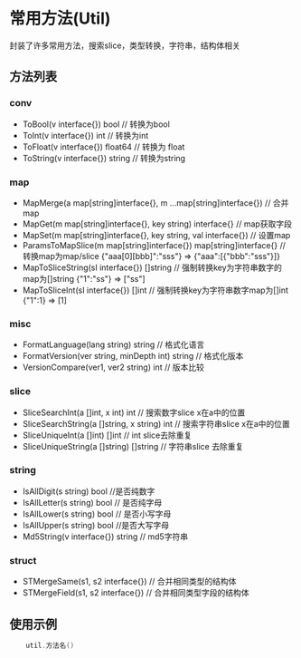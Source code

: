 # 常用方法(Util)

封装了许多常用方法，搜索slice，类型转换，字符串，结构体相关

## 方法列表
### conv
  * ToBool(v interface{}) bool // 转换为bool
  * ToInt(v interface{}) int // 转换为int
  * ToFloat(v interface{}) float64 // 转换为 float
  * ToString(v interface{}) string // 转换为string

### map
  * MapMerge(a map[string]interface{}, m ...map[string]interface{}) // 合并map
  * MapGet(m map[string]interface{}, key string) interface{} // map获取字段
  * MapSet(m map[string]interface{}, key string, val interface{}) // 设置map
  * ParamsToMapSlice(m map[string]interface{}) map[string]interface{} // 转换map为map/slice {"aaa[0][bbb]":"sss"} => {"aaa":[{"bbb":"sss"}]}
  * MapToSliceString(sI interface{}) []string // 强制转换key为字符串数字的map为[]string {"1":"ss"} => ["ss"]
  * MapToSliceInt(sI interface{}) []int // 强制转换key为字符串数字map为[]int {"1":1} => [1]
### misc 
  * FormatLanguage(lang string) string // 格式化语言
  * FormatVersion(ver string, minDepth int) string // 格式化版本
  * VersionCompare(ver1, ver2 string) int // 版本比较
### slice
  * SliceSearchInt(a []int, x int) int // 搜索数字slice x在a中的位置
  * SliceSearchString(a []string, x string) int //  搜索字符串slice x在a中的位置
  * SliceUniqueInt(a []int) []int // int slice去除重复
  * SliceUniqueString(a []string) []string // 字符串slice 去除重复
### string 
  * IsAllDigit(s string) bool //是否纯数字
  * IsAllLetter(s string) bool // 是否纯字母
  * IsAllLower(s string) bool // 是否小写字母
  * IsAllUpper(s string) bool //是否大写字母
  * Md5String(v interface{}) string // md5字符串
### struct
  * STMergeSame(s1, s2 interface{}) // 合并相同类型的结构体
  * STMergeField(s1, s2 interface{}) // 合并相同类型字段的结构体

## 使用示例

```go
    util.方法名()
```

